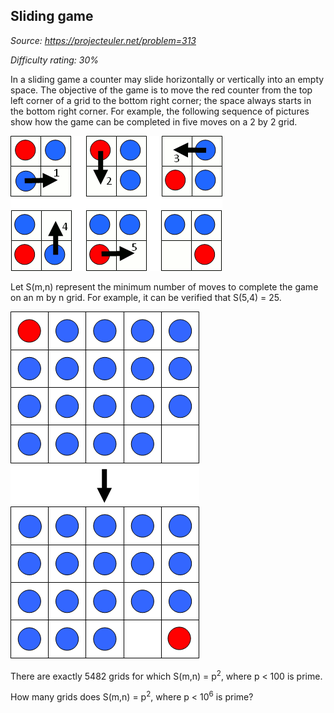 Sliding game
------------

*Source: https://projecteuler.net/problem=313*


*Difficulty rating: 30%*

In a sliding game a counter may slide horizontally or vertically into an
empty space. The objective of the game is to move the red counter from
the top left corner of a grid to the bottom right corner; the space
always starts in the bottom right corner. For example, the following
sequence of pictures show how the game can be completed in five moves on
a 2 by 2 grid.

![p313\_sliding\_game\_1.gif](img/p313_sliding_game_1.gif)

Let S(m,n) represent the minimum number of moves to complete the game on
an m by n grid. For example, it can be verified that S(5,4) = 25.

![p313\_sliding\_game\_2.gif](img/p313_sliding_game_2.gif)

There are exactly 5482 grids for which S(m,n) = p<sup>2</sup>, where p \< 100 is
prime.

How many grids does S(m,n) = p<sup>2</sup>, where p \< 10<sup>6</sup> is prime?
